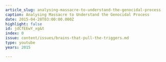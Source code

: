 ```yaml
---
article_slug: analysing-massacre-to-understand-the-genocidal-process
caption: Analysing Massacre to Understand the Genocidal Process
date: 2015-04-28T03:00:00.000Z
highlight: false
id: jdCfEEwY_xg&t
index: 0
issue: content/issues/brains-that-pull-the-triggers.md
type: youtube
years: 2015

---
```

